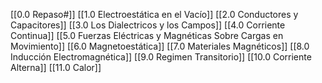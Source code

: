 [[0.0 Repaso#]]
[[1.0 Electroestática en el Vacío]]
[[2.0 Conductores y Capacitores]]
[[3.0 Los Dialectricos y los Campos]]
[[4.0 Corriente Continua]]
[[5.0 Fuerzas Eléctricas y Magnéticas Sobre Cargas en Movimiento]]
[[6.0 Magnetoestática]]
[[7.0 Materiales Magnéticos]]
[[8.0 Inducción Electromagnética]]
[[9.0 Regimen Transitorio]]
[[10.0 Corriente Alterna]]
[[11.0 Calor]]
